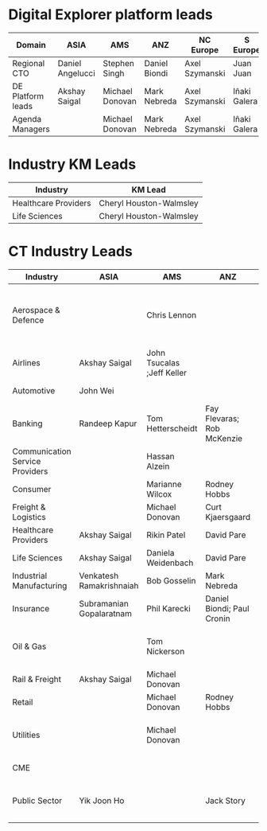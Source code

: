 # Digital Explorer platform leads

|Domain|ASIA|AMS|ANZ|NC Europe|S Europe|UKIIMEA|Global|
|---|---|---|---|---|---|---|---|
|Regional CTO|Daniel Angelucci|Stephen Singh |Daniel Biondi|Axel Szymanski|Juan Juan|Sukhi Gill|
DE Platform leads|Akshay Saigal | Michael Donovan |Mark Nebreda |Axel Szymanski |Iñaki Galera |Ron Brown|David Stevens
Agenda Managers| | Michael Donovan |Mark Nebreda  |Axel Szymanski |Iñaki Galera |Ron Brown| David Stevens

# Industry KM Leads

|Industry|KM Lead
|---|---|
Healthcare Providers|Cheryl Houston-Walmsley|
Life Sciences|Cheryl Houston-Walmsley|

# CT Industry Leads

|Industry|ASIA|AMS|ANZ|NC Europe|S Europe|UKIIMEA|Global|
|---|---|---|---|---|---|---|---|
Aerospace & Defence| |Chris Lennon| | Jürgen Dettling || Ged Cunliffe; Phil Lathaen; Paul Comis|
Airlines|Akshay Saigal|	John Tsucalas ;Jeff Keller| | Jürgen Dettling | |
Automotive|John Wei| | |Jürgen Dettling | |Phil Mullis
Banking|Randeep Kapur|Tom Hetterscheidt|Fay Flevaras;  Rob McKenzie|Mirza Ahmad|Cesc Gudayol;Maria  Rodriguez;Agostino Rosso; Juan Juan|Andrew Dare|
Communication Service Providers| |Hassan Alzein| | - | | Ron Brown
Consumer| |Marianne Wilcox|Rodney Hobbs	| |Fabrice Oudert|Stuart Lawrence
Freight & Logistics	||Michael Donovan |Curt Kjaersgaard|Yves Vanderbeken| |Jason Campion
Healthcare Providers|Akshay Saigal|Rikin Patel|David Pare ||Iñaki Galera;  Luciano Boschetti|Stuart Lawrence|Femi Ladega|
Life Sciences|Akshay Saigal|Daniela Weidenbach|David Pare||Iñaki Galera|Stuart Lawrence|Femi Ladega|
Industrial Manufacturing|Venkatesh Ramakrishnaiah|Bob Gosselin|Mark Nebreda|Chris Fangmann|Stephane Torlet|Phil Mullis
Insurance|Subramanian Gopalaratnam|Phil Karecki|Daniel Biondi;  Paul Cronin|Kristian Jeeves||Maria Solano  |
Oil & Gas||Tom Nickerson||||Kishore Chekuri; Andrew Taylor
Rail & Freight|	Akshay Saigal|Michael Donovan|||Yves Vanderbeken|Jason Campion
Retail||Michael Donovan|Rodney Hobbs||Fabrice Oudert|Stuart Lawrence
Utilities||Michael Donovan||Hannes Leb|Agostino Rosso; Juan Juan|Kishore Chekuri; Sai Penumuru
CME||||||Ron Brown
Public Sector|Yik Joon Ho||Jack Story|Peter Grostol|Yves Vanderbeken;  Luciano Boschetti|Ron Brown; Paul Teece



